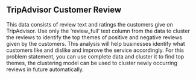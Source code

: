 ## TripAdvisor Customer Review 
This data consists of review text and ratings the customers give on TripAdvisor.
Use only the ‘review_full’ text column from the data to cluster the reviews to identify the top themes of positive and negative reviews given by the customers.
This analysis will help businesses identify what customers like and dislike and improve the service accordingly.
For this problem statement, you can use complete data and cluster it to find top themes, the clustering model can be used to cluster newly occurring reviews in future automatically.
